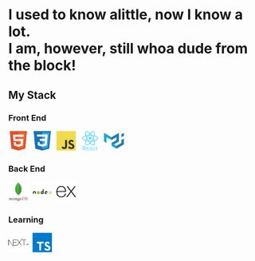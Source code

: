 <link rel="stylesheet" href="https://cdn.jsdelivr.net/gh/devicons/devicon@latest/devicon.min.css">
<h1>I used to know alittle, now I know a lot. <br />I am, however, still whoa dude from the block!</h1>

<!---
castle88/castle88 is a ✨ special ✨ repository because its `README.md` (this file) appears on your GitHub profile.
You can click the Preview link to take a look at your changes.
--->
<div>
  <h2>My Stack</h2>
  <h3>Front End</h3>
  <img src="https://github.com/devicons/devicon/blob/master/icons/html5/html5-original.svg" title="HTML5" alt="HTML" width="40" height="40"/>&nbsp;
  <img src="https://github.com/devicons/devicon/blob/master/icons/css3/css3-original.svg"  title="CSS3" alt="CSS" width="40" height="40"/>&nbsp;
  <img src="https://github.com/devicons/devicon/blob/master/icons/javascript/javascript-original.svg" title="JavaScript" alt="JavaScript" width="40" height="40"/>&nbsp;
  <img src="https://github.com/devicons/devicon/blob/master/icons/react/react-original-wordmark.svg" title="React" alt="React" width="40" height="40"/>&nbsp;
  <img src="https://github.com/devicons/devicon/blob/master/icons/materialui/materialui-original.svg" title="Material UI" alt="Material UI" width="40" height="40"/>&nbsp;
  <h3>Back End</h3>
  <img src="https://github.com/devicons/devicon/blob/master/icons/mongodb/mongodb-original-wordmark.svg" title="MongoDB"  alt="MongoDB" width="40" height="40"/>&nbsp;
  <img src="https://github.com/devicons/devicon/blob/master/icons/nodejs/nodejs-original-wordmark.svg" title="NodeJS" alt="NodeJS" width="40" height="40"/>&nbsp;
    <img src="https://github.com/devicons/devicon/blob/master/icons/express/express-original.svg" title="Express" alt="express" width="40" height="40"/>&nbsp;
  <h3>Learning</h3>
    <img src="https://github.com/devicons/devicon/blob/master/icons/nextjs/nextjs-original-wordmark.svg" title="NextJS"  alt="NextJS" width="40" height="40"/>&nbsp;
  <img src="https://github.com/devicons/devicon/blob/master/icons/typescript/typescript-original.svg" title="TypeScript"  alt="TypeScript" width="40" height="40"/>&nbsp;

  
</div>

